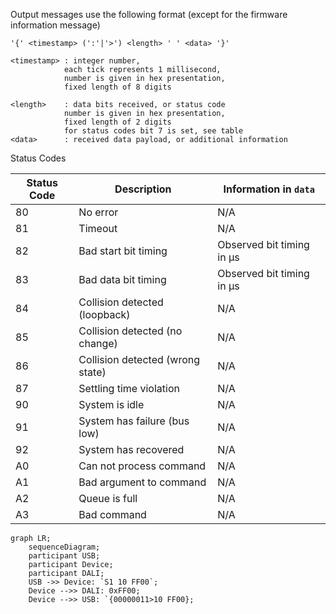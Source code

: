 Output messages use the following format (except for the firmware information message) 

    '{' <timestamp> (':'|'>') <length> ' ' <data> '}'

    <timestamp> : integer number, 
                each tick represents 1 millisecond, 
                number is given in hex presentation, 
                fixed length of 8 digits
    
    <length>    : data bits received, or status code 
                number is given in hex presentation, 
                fixed length of 2 digits
                for status codes bit 7 is set, see table
    <data>      : received data payload, or additional information

Status Codes

 | Status Code | Description                      | Information in `data`     |
 |------|----------------------------------|---------------------------|
 |   80 | No error                         | N/A                       |
 |   81 | Timeout                          | N/A                       |
 |   82 | Bad start bit timing             | Observed bit timing in µs |
 |   83 | Bad data bit timing              | Observed bit timing in µs |
 |   84 | Collision detected (loopback)    | N/A                       |
 |   85 | Collision detected (no change)   | N/A                       |
 |   86 | Collision detected (wrong state) | N/A                       |
 |   87 | Settling time violation          | N/A                       |
 |   90 | System is idle                   | N/A                       |
 |   91 | System has failure (bus low)     | N/A                       |
 |   92 | System has recovered             | N/A                       |
 |   A0 | Can not process command          | N/A                       |
 |   A1 | Bad argument to command          | N/A                       |
 |   A2 | Queue is full                    | N/A                       |
 |   A3 | Bad command                      | N/A                       |

```mermaid
graph LR;
    sequenceDiagram;
    participant USB;
    participant Device;
    participant DALI;
    USB ->> Device: `S1 10 FF00`;
    Device -->> DALI: 0xFF00;
    Device -->> USB: `{00000011>10 FF00};
```